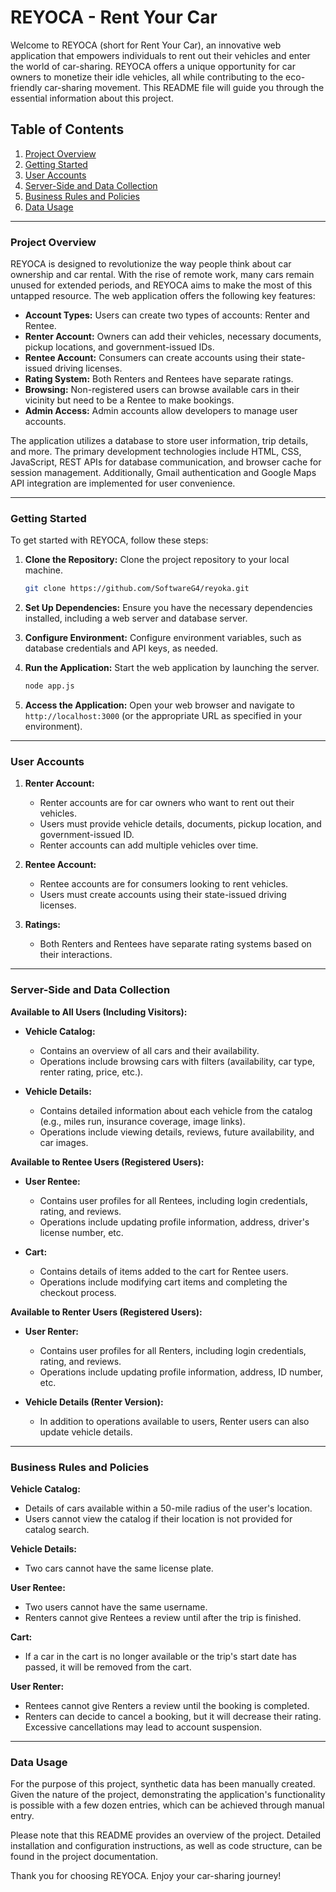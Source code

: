 # REYOCA - Rent Your Car

Welcome to REYOCA (short for Rent Your Car), an innovative web application that empowers individuals to rent out their vehicles and enter the world of car-sharing. REYOCA offers a unique opportunity for car owners to monetize their idle vehicles, all while contributing to the eco-friendly car-sharing movement. This README file will guide you through the essential information about this project.

## Table of Contents

1. [Project Overview](#project-overview)
2. [Getting Started](#getting-started)
3. [User Accounts](#user-accounts)
4. [Server-Side and Data Collection](#server-side-and-data-collection)
5. [Business Rules and Policies](#business-rules-and-policies)
6. [Data Usage](#data-usage)

---

### Project Overview

REYOCA is designed to revolutionize the way people think about car ownership and car rental. With the rise of remote work, many cars remain unused for extended periods, and REYOCA aims to make the most of this untapped resource. The web application offers the following key features:

- **Account Types:** Users can create two types of accounts: Renter and Rentee.
- **Renter Account:** Owners can add their vehicles, necessary documents, pickup locations, and government-issued IDs.
- **Rentee Account:** Consumers can create accounts using their state-issued driving licenses.
- **Rating System:** Both Renters and Rentees have separate ratings.
- **Browsing:** Non-registered users can browse available cars in their vicinity but need to be a Rentee to make bookings.
- **Admin Access:** Admin accounts allow developers to manage user accounts.

The application utilizes a database to store user information, trip details, and more. The primary development technologies include HTML, CSS, JavaScript, REST APIs for database communication, and browser cache for session management. Additionally, Gmail authentication and Google Maps API integration are implemented for user convenience.

---

### Getting Started

To get started with REYOCA, follow these steps:

1. **Clone the Repository:** Clone the project repository to your local machine.

   ```bash
   git clone https://github.com/SoftwareG4/reyoka.git
   ```

2. **Set Up Dependencies:** Ensure you have the necessary dependencies installed, including a web server and database server.

3. **Configure Environment:** Configure environment variables, such as database credentials and API keys, as needed.

4. **Run the Application:** Start the web application by launching the server.

   ```bash
   node app.js
   ```

5. **Access the Application:** Open your web browser and navigate to `http://localhost:3000` (or the appropriate URL as specified in your environment).

---

### User Accounts

1. **Renter Account:**
   - Renter accounts are for car owners who want to rent out their vehicles.
   - Users must provide vehicle details, documents, pickup location, and government-issued ID.
   - Renter accounts can add multiple vehicles over time.

2. **Rentee Account:**
   - Rentee accounts are for consumers looking to rent vehicles.
   - Users must create accounts using their state-issued driving licenses.

3. **Ratings:**
   - Both Renters and Rentees have separate rating systems based on their interactions.

---

### Server-Side and Data Collection

**Available to All Users (Including Visitors):**

- **Vehicle Catalog:**
  - Contains an overview of all cars and their availability.
  - Operations include browsing cars with filters (availability, car type, renter rating, price, etc.).

- **Vehicle Details:**
  - Contains detailed information about each vehicle from the catalog (e.g., miles run, insurance coverage, image links).
  - Operations include viewing details, reviews, future availability, and car images.

**Available to Rentee Users (Registered Users):**

- **User Rentee:**
  - Contains user profiles for all Rentees, including login credentials, rating, and reviews.
  - Operations include updating profile information, address, driver's license number, etc.

- **Cart:**
  - Contains details of items added to the cart for Rentee users.
  - Operations include modifying cart items and completing the checkout process.

**Available to Renter Users (Registered Users):**

- **User Renter:**
  - Contains user profiles for all Renters, including login credentials, rating, and reviews.
  - Operations include updating profile information, address, ID number, etc.

- **Vehicle Details (Renter Version):**
  - In addition to operations available to users, Renter users can also update vehicle details.

---

### Business Rules and Policies

**Vehicle Catalog:**
- Details of cars available within a 50-mile radius of the user's location.
- Users cannot view the catalog if their location is not provided for catalog search.

**Vehicle Details:**
- Two cars cannot have the same license plate.

**User Rentee:**
- Two users cannot have the same username.
- Renters cannot give Rentees a review until after the trip is finished.

**Cart:**
- If a car in the cart is no longer available or the trip's start date has passed, it will be removed from the cart.

**User Renter:**
- Rentees cannot give Renters a review until the booking is completed.
- Renters can decide to cancel a booking, but it will decrease their rating. Excessive cancellations may lead to account suspension.

---

### Data Usage

For the purpose of this project, synthetic data has been manually created. Given the nature of the project, demonstrating the application's functionality is possible with a few dozen entries, which can be achieved through manual entry.

Please note that this README provides an overview of the project. Detailed installation and configuration instructions, as well as code structure, can be found in the project documentation.

Thank you for choosing REYOCA. Enjoy your car-sharing journey!
